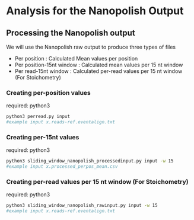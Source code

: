 # Analysis for the Nanopolish Output

## Processing the Nanopolish output
We will use the Nanopolish raw output to produce three types of files

  * Per position : Calculated Mean values per position
  * Per position-15nt window : Calculated mean values per 15 nt window
  * Per read-15nt window : Calculated per-read values per 15 nt window (For Stoichometry)


### Creating per-position values
required: python3

```bash
python3 perread.py input
#example input x.reads-ref.eventalign.txt
```


### Creating per-15nt values
required: python3

```bash
python3 sliding_window_nanopolish_processedinput.py input -w 15
#example input x.processed_perpos_mean.csv
```



### Creating per-read values per 15 nt window (For Stoichometry)
required: python3

```bash
python3 sliding_window_nanopolish_rawinput.py input -w 15
#example input x.reads-ref.eventalign.txt
```

